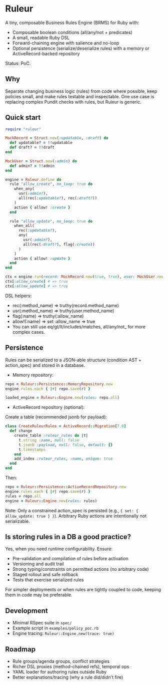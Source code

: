 # Ruleur

A tiny, composable Business Rules Engine (BRMS) for Ruby with:
- Composable boolean conditions (all/any/not + predicates)
- A small, readable Ruby DSL
- Forward-chaining engine with salience and no-loop
- Optional persistence (serialize/deserialize rules) with a memory or ActiveRecord-backed repository

Status: PoC.

## Why

Separate changing business logic (rules) from code where possible, keep policies small, and make rules testable and inspectable. One use case is replacing complex Pundit checks with rules, but Ruleur is generic.

## Quick start

```ruby
require "ruleur"

MockRecord = Struct.new(:updatable, :draft) do
  def updatable? = !!updatable
  def draft? = !!draft
end

MockUser = Struct.new(:admin) do
  def admin? = !!admin
end

engine = Ruleur.define do
  rule "allow_create", no_loop: true do
    when_any(
      usr(:admin?),
      all(rec(:updatable?), rec(:draft?))
    )
    action { allow! :create }
  end

  rule "allow_update", no_loop: true do
    when_all(
      rec(:updatable?),
      any(
        usr(:admin?),
        all(rec(:draft?), flag(:create))
      )
    )
    action { allow! :update }
  end
end

ctx = engine.run(record: MockRecord.new(true, true), user: MockUser.new(false))
ctx[:allow_create] # => true
ctx[:allow_update] # => true
```

DSL helpers:
- rec(:method_name) => truthy(record.method_name)
- usr(:method_name) => truthy(user.method_name)
- flag(:name) => truthy(:allow_name)
- allow!(:name) => set :allow_name => true
- You can still use eq/gt/lt/includes/matches, all/any/not_ for more complex cases.

## Persistence

Rules can be serialized to a JSON-able structure (condition AST + action_spec) and stored in a database.

- Memory repository:

```ruby
repo = Ruleur::Persistence::MemoryRepository.new
engine.rules.each { |r| repo.save(r) }

loaded_engine = Ruleur::Engine.new(rules: repo.all)
```

- ActiveRecord repository (optional):

Create a table (recommended jsonb for payload):

```ruby
class CreateRuleurRules < ActiveRecord::Migration[7.0]
  def change
    create_table :ruleur_rules do |t|
      t.string :name, null: false
      t.jsonb :payload, null: false, default: {}
      t.timestamps
    end
    add_index :ruleur_rules, :name, unique: true
  end
end
```

Then:

```ruby
repo = Ruleur::Persistence::ActiveRecordRepository.new
engine.rules.each { |r| repo.save(r) }
rules = repo.all
engine = Ruleur::Engine.new(rules: rules)
```

Note: Only a constrained action_spec is persisted (e.g., `{ set: { allow_update: true } }`). Arbitrary Ruby actions are intentionally not serializable.

## Is storing rules in a DB a good practice?

Yes, when you need runtime configurability. Ensure:
- Pre-validation and compilation of rules before activation
- Versioning and audit trail
- Strong typing/constraints on permitted actions (no arbitrary code)
- Staged rollout and safe rollback
- Tests that exercise serialized rules

For simpler deployments or when rules are tightly coupled to code, keeping them in code may be preferable.

## Development

- Minimal RSpec suite in `spec/`
- Example script in `examples/policy_poc.rb`
- Engine tracing: `Ruleur::Engine.new(trace: true)`

## Roadmap

- Rule groups/agenda groups, conflict strategies
- Richer DSL proxies (method-chained refs), temporal ops
- YAML loader for authoring rules outside Ruby
- Better explanations/tracing (why a rule did/didn't fire)